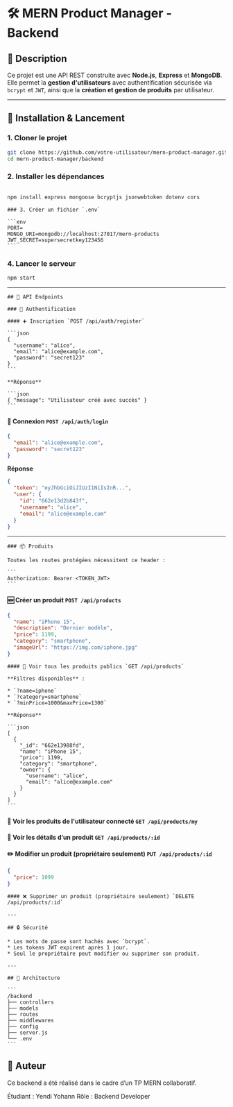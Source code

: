 
# 🛠️ MERN Product Manager - Backend

## 📌 Description

Ce projet est une API REST construite avec **Node.js**, **Express** et **MongoDB**. Elle permet la **gestion d'utilisateurs** avec authentification sécurisée via `bcrypt` et `JWT`, ainsi que la **création et gestion de produits** par utilisateur.

---

## 🚀 Installation & Lancement

### 1. Cloner le projet

```bash
git clone https://github.com/votre-utilisateur/mern-product-manager.git
cd mern-product-manager/backend

````


### 2. Installer les dépendances

```bash

npm install express mongoose bcryptjs jsonwebtoken dotenv cors

```
````
### 3. Créer un fichier `.env`

```env
PORT=
MONGO_URI=mongodb://localhost:27017/mern-products
JWT_SECRET=supersecretkey123456
```
````
### 4. Lancer le serveur

```bash
npm start
```

---
````
## 🧪 API Endpoints

### 🔐 Authentification

#### ➕ Inscription `POST /api/auth/register`

```json
{
  "username": "alice",
  "email": "alice@example.com",
  "password": "secret123"
}
```

**Réponse**

```json
{ "message": "Utilisateur créé avec succès" }
```
````
#### 🔑 Connexion `POST /api/auth/login`

```json
{
  "email": "alice@example.com",
  "password": "secret123"
}
```

**Réponse**

```json
{
  "token": "eyJhbGciOiJIUzI1NiIsInR...",
  "user": {
    "id": "662e13d2b843f",
    "username": "alice",
    "email": "alice@example.com"
  }
}
```

---
````
### 📦 Produits

Toutes les routes protégées nécessitent ce header :

```
Authorization: Bearer <TOKEN_JWT>
```
````
#### 🆕 Créer un produit `POST /api/products`

```json
{
  "name": "iPhone 15",
  "description": "Dernier modèle",
  "price": 1199,
  "category": "smartphone",
  "imageUrl": "https://img.com/iphone.jpg"
}
```
````
#### 📄 Voir tous les produits publics `GET /api/products`

**Filtres disponibles** :

* `?name=iphone`
* `?category=smartphone`
* `?minPrice=1000&maxPrice=1300`

**Réponse**

```json
[
  {
    "_id": "662e13988fd",
    "name": "iPhone 15",
    "price": 1199,
    "category": "smartphone",
    "owner": {
      "username": "alice",
      "email": "alice@example.com"
    }
  }
]
```
````
#### 👤 Voir les produits de l'utilisateur connecté `GET /api/products/my`

#### 🔎 Voir les détails d’un produit `GET /api/products/:id`

#### ✏️ Modifier un produit (propriétaire seulement) `PUT /api/products/:id`

```json
{
  "price": 1099
}
```
````
#### ❌ Supprimer un produit (propriétaire seulement) `DELETE /api/products/:id`

---
````
````
## 🔒 Sécurité

* Les mots de passe sont hachés avec `bcrypt`.
* Les tokens JWT expirent après 1 jour.
* Seul le propriétaire peut modifier ou supprimer son produit.

---
````
````
## 📁 Architecture

```
/backend
├── controllers
├── models
├── routes
├── middlewares
├── config
├── server.js
└── .env
```
````
## 🧠 Auteur

Ce backend a été réalisé dans le cadre d’un TP MERN collaboratif.


Étudiant : Yendi Yohann
Rôle : Backend Developer